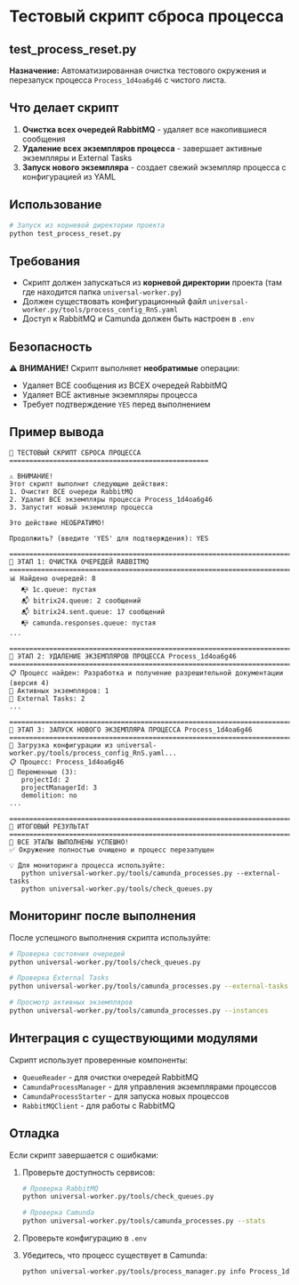 # Тестовый скрипт сброса процесса

## test_process_reset.py

**Назначение:** Автоматизированная очистка тестового окружения и перезапуск процесса `Process_1d4oa6g46` с чистого листа.

## Что делает скрипт

1. **Очистка всех очередей RabbitMQ** - удаляет все накопившиеся сообщения
2. **Удаление всех экземпляров процесса** - завершает активные экземпляры и External Tasks
3. **Запуск нового экземпляра** - создает свежий экземпляр процесса с конфигурацией из YAML

## Использование

```bash
# Запуск из корневой директории проекта
python test_process_reset.py
```

## Требования

- Скрипт должен запускаться из **корневой директории** проекта (там где находится папка `universal-worker.py`)
- Должен существовать конфигурационный файл `universal-worker.py/tools/process_config_RnS.yaml`
- Доступ к RabbitMQ и Camunda должен быть настроен в `.env`

## Безопасность

⚠️ **ВНИМАНИЕ!** Скрипт выполняет **необратимые** операции:
- Удаляет ВСЕ сообщения из ВСЕХ очередей RabbitMQ
- Удаляет ВСЕ активные экземпляры процесса
- Требует подтверждение `YES` перед выполнением

## Пример вывода

```
🧪 ТЕСТОВЫЙ СКРИПТ СБРОСА ПРОЦЕССА
==================================================

⚠️ ВНИМАНИЕ!
Этот скрипт выполнит следующие действия:
1. Очистит ВСЕ очереди RabbitMQ
2. Удалит ВСЕ экземпляры процесса Process_1d4oa6g46
3. Запустит новый экземпляр процесса

Это действие НЕОБРАТИМО!

Продолжить? (введите 'YES' для подтверждения): YES

================================================================================
🔄 ЭТАП 1: ОЧИСТКА ОЧЕРЕДЕЙ RABBITMQ
================================================================================
📊 Найдено очередей: 8
   📭 1c.queue: пустая
   📬 bitrix24.queue: 2 сообщений
   📬 bitrix24.sent.queue: 17 сообщений
   📭 camunda.responses.queue: пустая
...

================================================================================
🔄 ЭТАП 2: УДАЛЕНИЕ ЭКЗЕМПЛЯРОВ ПРОЦЕССА Process_1d4oa6g46
================================================================================
📋 Процесс найден: Разработка и получение разрешительной документации (версия 4)
🚀 Активных экземпляров: 1
🔧 External Tasks: 2
...

================================================================================
🔄 ЭТАП 3: ЗАПУСК НОВОГО ЭКЗЕМПЛЯРА ПРОЦЕССА Process_1d4oa6g46
================================================================================
📄 Загрузка конфигурации из universal-worker.py/tools/process_config_RnS.yaml...
📋 Процесс: Process_1d4oa6g46
📝 Переменные (3):
   projectId: 2
   projectManagerId: 3
   demolition: no
...

================================================================================
🔄 ИТОГОВЫЙ РЕЗУЛЬТАТ
================================================================================
🎉 ВСЕ ЭТАПЫ ВЫПОЛНЕНЫ УСПЕШНО!
✅ Окружение полностью очищено и процесс перезапущен

💡 Для мониторинга процесса используйте:
   python universal-worker.py/tools/camunda_processes.py --external-tasks
   python universal-worker.py/tools/check_queues.py
```

## Мониторинг после выполнения

После успешного выполнения скрипта используйте:

```bash
# Проверка состояния очередей
python universal-worker.py/tools/check_queues.py

# Проверка External Tasks
python universal-worker.py/tools/camunda_processes.py --external-tasks

# Просмотр активных экземпляров
python universal-worker.py/tools/camunda_processes.py --instances
```

## Интеграция с существующими модулями

Скрипт использует проверенные компоненты:
- `QueueReader` - для очистки очередей RabbitMQ
- `CamundaProcessManager` - для управления экземплярами процессов
- `CamundaProcessStarter` - для запуска новых процессов
- `RabbitMQClient` - для работы с RabbitMQ

## Отладка

Если скрипт завершается с ошибками:

1. Проверьте доступность сервисов:
   ```bash
   # Проверка RabbitMQ
   python universal-worker.py/tools/check_queues.py
   
   # Проверка Camunda
   python universal-worker.py/tools/camunda_processes.py --stats
   ```

2. Проверьте конфигурацию в `.env`

3. Убедитесь, что процесс существует в Camunda:
   ```bash
   python universal-worker.py/tools/process_manager.py info Process_1d4oa6g46
   ``` 